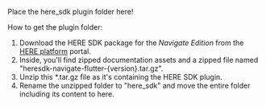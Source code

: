 Place the here_sdk plugin folder here!

How to get the plugin folder:

1. Download the HERE SDK package for the _Navigate Edition_ from the [HERE platform](https://platform.here.com/sdk) portal.
2. Inside, you'll find zipped documentation assets and a zipped file named "heresdk-navigate-flutter-{version}.tar.gz".
3. Unzip this *.tar.gz file as it's containing the HERE SDK plugin.
4. Rename the unzipped folder to "here_sdk" and move the entire folder including its content to here.
